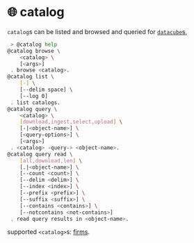 # 🌐 catalog

`catalog`s can be listed and browsed and queried for [`datacube`s](../datacube/),

```bash
 > @catalog help
@catalog browse \
	<catalog> \
	[<args>]
 . browse <catalog>.
@catalog list \
	[-] \
	[--delim space] \
	[--log 0]
 . list catalogs.
@catalog query \
	<catalog> \
	[download,ingest,select,upload] \
	[-|<object-name>] \
	[<query-options>] \
	[<args>]
 . <catalog> -query-> <object-name>.
@catalog query read \
	[all,download,len] \
	[.|<object-name>] \
	[--count <count>] \
	[--delim <delim>] \
	[--index <index>] \
	[--prefix <prefix>] \
	[--suffix <suffix>] \
	[--contains <contains>] \
	[--notcontains <not-contains>]
 . read query results in <object-name>.
```

supported `<catalog>`s: [firms](./firms/).
